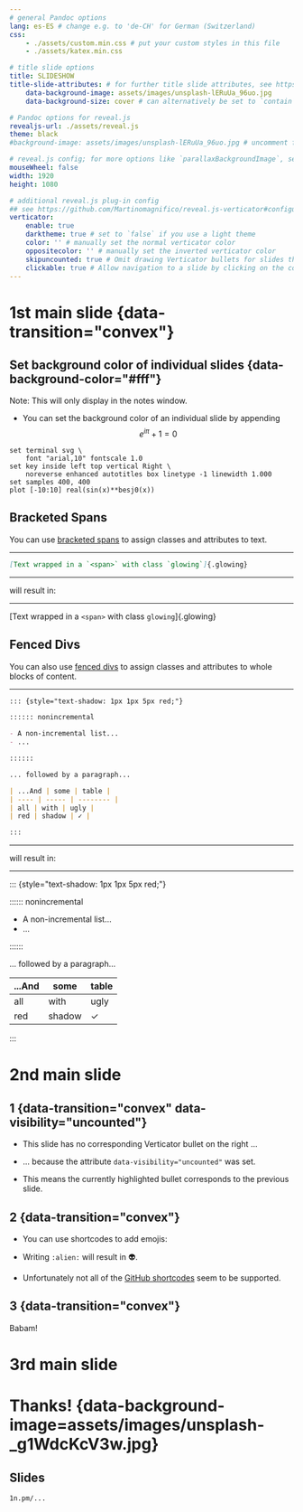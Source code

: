 ```yaml
---
# general Pandoc options
lang: es-ES # change e.g. to 'de-CH' for German (Switzerland)
css:
    - ./assets/custom.min.css # put your custom styles in this file
    - ./assets/katex.min.css

# title slide options
title: SLIDESHOW
title-slide-attributes: # for further title slide attributes, see https://pandoc.org/MANUAL.html#background-in-reveal.js-and-beamer
    data-background-image: assets/images/unsplash-lERuUa_96uo.jpg
    data-background-size: cover # can alternatively be set to `contain` for letterboxing

# Pandoc options for reveal.js
revealjs-url: ./assets/reveal.js
theme: black
#background-image: assets/images/unsplash-lERuUa_96uo.jpg # uncomment for the same background image on every slide

# reveal.js config; for more options like `parallaxBackgroundImage`, see https://revealjs.com/config/
mouseWheel: false
width: 1920
height: 1080

# additional reveal.js plug-in config
## see https://github.com/Martinomagnifico/reveal.js-verticator#configuration
verticator:
    enable: true
    darktheme: true # set to `false` if you use a light theme
    color: '' # manually set the normal verticator color
    oppositecolor: '' # manually set the inverted verticator color
    skipuncounted: true # Omit drawing Verticator bullets for slides that have `data-visibility="uncounted"` set?
    clickable: true # Allow navigation to a slide by clicking on the corresponding Verticator bullet?
---
```


# 1st main slide {data-transition="convex"}

## Set background color of individual slides {data-background-color="#fff"}

Note:
This will only display in the notes window.

- You can set the background color of an individual slide by appending
$$e^{iπ} + 1 = 0$$
~~~{.gnuplot im_fmt="svg" im_out="img" im_dir="assets/images/pd"}
set terminal svg \
    font "arial,10" fontscale 1.0
set key inside left top vertical Right \
    noreverse enhanced autotitles box linetype -1 linewidth 1.000
set samples 400, 400
plot [-10:10] real(sin(x)**besj0(x))
~~~

## Bracketed Spans

You can use [bracketed spans](https://pandoc.org/MANUAL.html#extension-bracketed_spans) to assign classes and attributes to text.

---

```md
[Text wrapped in a `<span>` with class `glowing`]{.glowing}
```

---

will result in:

---

[Text wrapped in a `<span>` with class `glowing`]{.glowing}

## Fenced Divs

You can also use [fenced divs](https://pandoc.org/MANUAL.html#extension-fenced_divs) to assign classes and attributes to whole blocks of content.

---

```md
::: {style="text-shadow: 1px 1px 5px red;"}

:::::: nonincremental

- A non-incremental list...
- ...

::::::

... followed by a paragraph...

| ...And | some | table |
| ---- | ----- | -------- |
| all | with | ugly |
| red | shadow | ✓ |

:::
```

---

will result in:

---

::: {style="text-shadow: 1px 1px 5px red;"}

:::::: nonincremental

- A non-incremental list...
- ...

::::::

... followed by a paragraph...

| ...And | some | table |
| ---- | ----- | -------- |
| all | with | ugly |
| red | shadow | ✓ |

:::


# 2nd main slide

## 1 {data-transition="convex" data-visibility="uncounted"}

- This slide has no corresponding Verticator bullet on the right ...

- ... because the attribute `data-visibility="uncounted"` was set.

- This means the currently highlighted bullet corresponds to the previous slide.

## 2 {data-transition="convex"}

- You can use shortcodes to add emojis:

- Writing `:alien:` will result in :alien:.

- Unfortunately not all of the [GitHub shortcodes](https://github.com/ikatyang/emoji-cheat-sheet#readme) seem to be supported.

## 3 {data-transition="convex"}

Babam!

# 3rd main slide

# Thanks! {data-background-image=assets/images/unsplash-_g1WdcKcV3w.jpg}

## Slides

`1n.pm/...`
